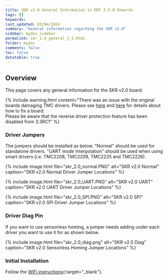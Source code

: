 ```yaml
---
title: SKR v2.0 General Information in RRF 3.5.0 Onwards
tags: []
keywords: 
last_updated: 03/04/2024
summary: "General information regarding the SKR v2.0"
sidebar: mydoc_sidebar
permalink: skr_2.0_general_3_5.html
folder: mydoc
comments: false
toc: false
datatable: true
---
```


## Overview

This page covers any general information for the SKR v2.0 board.  

{% include warning.html content="There was an issue with the original boards damaging TMC drivers. Please see [here](https://docs.google.com/document/d/1IeKgfE2WIDjqH1fx5Yg7n1FOHVwhDFmDlZ-7QMlOEV0/edit?fbclid=IwAR2-b687dNy2ktrpiLEf-orZke0lbB_FhXCG9NwP7MFVzUYijo__ZRVMrks) and [here](https://docs.google.com/document/d/1swmc4HvP9vxrxV2b9LVGa_I7GLTQGogQns7CfMYCckA/edit?fbclid=IwAR2-b687dNy2ktrpiLEf-orZke0lbB_FhXCG9NwP7MFVzUYijo__ZRVMrks) for details about how to fix a board.  
Please be aware that the reverse driver protection feature has been disabled from 3.3RC1" %}

### Driver Jumpers

The jumpers should be installed as below. "Normal" should be used for standalone drivers. "UART mode Interpolation" should be used when using smart drivers (i.e. TMC2208, TMC2209, TMC2225 and TMC2226).  

{% include image.html file="skr_2.0_normal.PNG" alt="SKR v2.0 Normal" caption="SKR v2.0 Normal Driver Jumper Locations" %}

{% include image.html file="skr_2.0_UART.PNG" alt="SKR v2.0 UART" caption="SKR v2.0 UART Driver Jumper Locations" %}

{% include image.html file="skr_2.0_SPI.PNG" alt="SKR v2.0 SPI" caption="SKR v2.0 SPI Driver Jumper Locations" %}

### Driver Diag Pin

If you want to use sensorless homing, a jumper needs adding under each driver you want to use it for as shown below.

{% include image.html file="skr_2.0_diag.png" alt="SKR v2.0 Diag" caption="SKR v2.0 Sensorless Homing Jumper Locations" %}

### Initial Installation

Follow the [WiFi instructions](skr_2.0_connected_wifi_3_5.html){:target="_blank"}.
